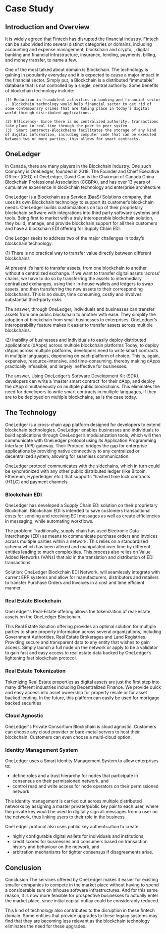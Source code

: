 # Case Study

## Introduction and Overview

It is widely agreed that Fintech has disrupted the financial industry. Fintech can be subdivided into several distinct categories or domains, including accounting and expense management, blockchain and crypto, , digital banking and financial infrastructure,  insurance, lending, payments, billing, and money transfer, to name a few.

One of the most talked about domain is Blockchain. The technology is gaining in popularity everyday and it is expected to cause a major impact in the financial sector. Simply put, a Blockchain is a distributed “immutable” database that is not controlled by a single, central authority. Some benefits of blockchain technology include:
```
(1) Reduction in fraudulent activities in banking and financial sector -  Blockchain technology would help financial sector to get rid of some contemporary crimes that are taking place in today’s digital world through distributed applications.

(2) Efficiency- Since there is no centralized authority, transactions take place in real time through the peer to peer system
(3)  Smart Contracts-Blockchains facilitates the storage of any kind of digital information, including computer code that can be executed between two or more parties, this allows for smart contracts.
```
## OneLedger
In Canada, there are many players in the Blockchain Industry. One such Company is OneLedger, founded in 2018. The Founder and Chief Executive Officer (CEO) of OneLedger, David Cao is the Chairman of Canada China Blockchain Professional Association (CCBPA), and has over 13 years of cumulative experience in blockchain technology and enterprise architecture 

OneLedger is a Blockchain as a Service (BaaS) Solutions company, that uses its own Blockchain technology to support its customer’s blockchain needs. OneLedger builds customizations on top of their proprietary blockchain software with integrations into third party software systems and tools. Being first to market with a truly interoperable blockchain solution, they build, manage, and provide blockchain support for all their customers and have a blockchain EDI offering for Supply Chain EDI.  

One Ledger seeks to address two of the major challenges in today’s blockchain technology: 

(1) There is no practical way to transfer value directly between different blockchains 

 At present it’s hard to transfer assets, from one blockchain to another without a centralized exchange. if we want to transfer digital assets ‘across’ chains, we have to do so by transferring the assets to intermediary centralized exchanges, using their in-house wallets and ledgers to swap assets, and then transferring the new assets to their corresponding blockchains. This is no doubt, time consuming, costly and involves substantial third-party risks


 The answer, through OneLedger, individuals and businesses can transfer assets from one public blockchain to another with ease. They simplify the adoption of blockchain from small businesses to enterprises. OneLedger’s interoperability feature makes it easier to transfer assets across multiple blockchains.


(2) Inability of businesses and individuals to easily deploy distributed applications (dApps) across multiple blockchain platforms
Today, to deploy dApps across multiple platforms, developers need to write smart contracts in multiple languages, depending on each platform of choice. This is, again, expensive, resource-intensive, and time-consuming, thereby making dApps practically infeasible, and largely ineffective for businesses.

The answer, Using OneLedger’s Software Development Kit (SDK), developers can write a ‘master smart contract’ for their dApp, and deploy the dApp simultaneously on multiple public blockchains. This eliminates the need for developers to write smart contracts in multiple languages, if they are to be deployed on multiple blockchains, as is the case today.

## The Technology

OneLedger is a cross-chain app platform designed for developers to extend blockchain technologies. OneLedger enables businesses and individuals to build applications through OneLedger’s modularization tools, which will then communicate with OneLedger protocol using its Application Programming Interface (API) gateway. Their Protocol bridges the gap for enterprise applications by providing native connectivity to any centralized or decentralized system, allowing for seamless communication.

OneLedger protocol communicates with the sidechains, which in turn could be synchronized with any other public distributed ledger (like Bitcoin, Ethereum, Hyperledger etc.) that supports “hashed time lock contracts (HTLC) and payment channels

### Blockchain EDI
OneLedger has developed a Supply Chain EDI solution on their proprietary Blockchain. Blockchain EDI is intended to save customers transactional costs for sending and receiving EDI messages as well as create efficiencies in messaging, while automating workflows. 

The problem: Traditionally, supply chain has used Electronic Data Interchange (EDI) as means to communicate purchase orders and invoices across multiple parties within a network. This relies on a standardized schema which has been altered and manipulated over time by different entities leading to much complexities. This process also relies on Value Added Networks (VANs) that aid in the translation and distribution of EDI transactions. 

Solution: OneLedger Blockchain EDI Network, will seamlessly integrate with current ERP systems and allow for manufacturers, distributors and retailers to transfer Purchase Orders and Invoices in a cost and time efficient manner.

### Real Estate Blockchain
OneLedger's Real-Estate offering allows the tokenization of real-estate assets on the OneLedger Blockchain.

This Real Estate Solution offering provides an optimal solution for multiple parties to share property information across several organizations, including Government Authorities, Real Estate Brokerages and Land Registries. Providing secure and transparent data to any entity that wishes to gain access. Simply launch a full node on the network or apply to be a validator to gain fast and easy access to real estate data backed by OneLedger’s lightening fast blockchain protocol.

### Real Estate Tokenization
Tokenizing Real Estate properties as digital assets are just the first step into many different industries including Decentralized Finance. We provide quick and easy access into asset ownership for property resale or for asset backed lending. In the future, this platform can easily be used for mortgage backed securities

### Cloud Agnostic
OneLedger's Private Consortium Blockchain is cloud agnostic. Customers can choose any cloud provider or bare-metal servers to host their blockchain. Customers can even choose a multi-cloud option.

### Identity Management System
OneLedger uses a Smart Identity Management System to allow enterprises to:
*	define roles and a trust hierarchy for nodes that participate in consensus on their permissioned network, and
*	control read and write access for node operators on their permissioned network.

This identity management is carried out across multiple distributed networks by assigning a master private/public key pair to each user, where the private key would be used to digitally sign all messages from a user on the network, thus linking users to their role in the business.

OneLedger protocol also uses public key authentication to create:
*	highly configurable digital wallets for individuals and institutions,
*	credit scores for businesses and consumers based on transaction history and behaviour on the network, and
*	arbitration mechanisms for tighter consensus if disagreements arise.

## Conclusion
Conclusion
	The services offered by OneLedger makes it easier for existing smaller companies to compete in the market place without having to spend a considerable sum on inhouse software infrastructures.  And for this same reason, it is now more feasible for prospective businesses to actually enter the market place, since initial capital outlay could be considerably reduced.
	

This kind of technology also contributes to the disruption in these fintech domain. Some entities that provide upgrades to these legacy systems may 
find that they are becoming less relevant as the blockchain technology eliminates the need for these upgrades. 
